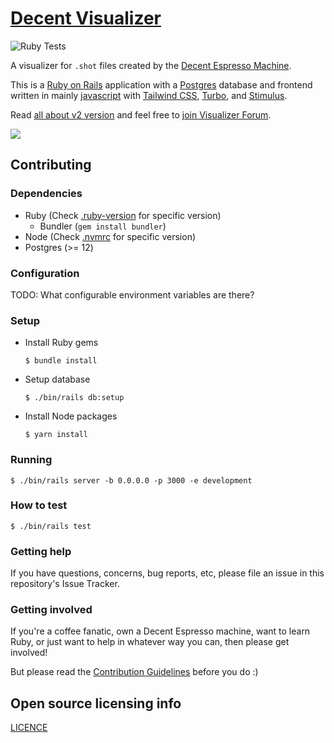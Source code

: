 # [Decent Visualizer](https://visualizer.coffee/)

![Ruby Tests](https://github.com/miharekar/decent-visualizer/actions/workflows/ruby-tests.yml/badge.svg)

A visualizer for `.shot` files created by the [Decent Espresso Machine](https://decentespresso.com/).

This is a [Ruby on Rails](https://rubyonrails.org/) application with a [Postgres](https://www.postgresql.org/) database and frontend written in mainly [javascript](https://www.javascript.com/) with [Tailwind CSS](https://tailwindcss.com/), [Turbo](https://github.com/hotwired/turbo-rails), and [Stimulus](https://stimulus.hotwired.dev/).

Read [all about v2 version](https://public.3.basecamp.com/p/y8keyN8VrToTNwXw84ZvC2p1) and feel free to [join Visualizer Forum](https://decentforum.com/tag/visualizer).

[![](sample.png)](https://visualizer.coffee/shots/77152920-e5f5-4fd9-a54c-e84133ea1d3e)

## Contributing

### Dependencies

- Ruby (Check [.ruby-version](.ruby-version) for specific version)
  - Bundler (`gem install bundler`)
- Node (Check [.nvmrc](.nvmrc) for specific version)
- Postgres (>= 12)

### Configuration

TODO: What configurable environment variables are there?

### Setup

- Install Ruby gems
    ```shell
    $ bundle install
    ```
- Setup database
    ```shell
    $ ./bin/rails db:setup
    ```
- Install Node packages
    ```shell
    $ yarn install
    ```

### Running

```shell
$ ./bin/rails server -b 0.0.0.0 -p 3000 -e development
```

### How to test

```shell
$ ./bin/rails test
```
### Getting help

If you have questions, concerns, bug reports, etc, please file an issue in this repository's Issue Tracker.

### Getting involved

If you're a coffee fanatic, own a Decent Espresso machine, want to learn Ruby, or just want to help in whatever way you can, then please get involved!

But please read the [Contribution Guidelines](CONTRIBUTING) before you do :)

## Open source licensing info

[LICENCE](LICENSE)
